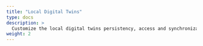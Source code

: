 ```yaml
---
title: "Local Digital Twins"
type: docs
description: >
  Customize the local digital twins persistency, access and synchronization.
weight: 2
---
```

